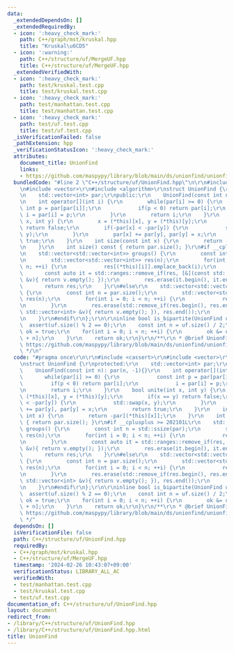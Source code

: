 ```yaml
---
data:
  _extendedDependsOn: []
  _extendedRequiredBy:
  - icon: ':heavy_check_mark:'
    path: C++/graph/mst/kruskal.hpp
    title: "Kruskal\u6CD5"
  - icon: ':warning:'
    path: C++/structure/uf/MergeUF.hpp
    title: C++/structure/uf/MergeUF.hpp
  _extendedVerifiedWith:
  - icon: ':heavy_check_mark:'
    path: test/kruskal.test.cpp
    title: test/kruskal.test.cpp
  - icon: ':heavy_check_mark:'
    path: test/manhattan.test.cpp
    title: test/manhattan.test.cpp
  - icon: ':heavy_check_mark:'
    path: test/uf.test.cpp
    title: test/uf.test.cpp
  _isVerificationFailed: false
  _pathExtension: hpp
  _verificationStatusIcon: ':heavy_check_mark:'
  attributes:
    document_title: UnionFind
    links:
    - https://github.com/maspypy/library/blob/main/ds/unionfind/unionfind.hpp
  bundledCode: "#line 2 \"C++/structure/uf/UnionFind.hpp\"\n\r\n#include <cassert>\r\
    \n#include <vector>\r\n#include <algorithm>\r\nstruct UnionFind {\r\nprotected:\r\
    \n    std::vector<int> par;\r\npublic:\r\n    UnionFind(const int n): par(n, -1){}\r\
    \n    int operator[](int i) {\r\n        while(par[i] >= 0) {\r\n            const\
    \ int p = par[par[i]];\r\n            if(p < 0) return par[i];\r\n           \
    \ i = par[i] = p;\r\n        }\r\n        return i;\r\n    }\r\n    bool unite(int\
    \ x, int y) {\r\n        x = (*this)[x], y = (*this)[y];\r\n        if(x == y)\
    \ return false;\r\n        if(-par[x] < -par[y]) {\r\n            std::swap(x,\
    \ y);\r\n        }\r\n        par[x] += par[y], par[y] = x;\r\n        return\
    \ true;\r\n    }\r\n    int size(const int x) {\r\n        return -par[(*this)[x]];\r\
    \n    }\r\n    int size() const { return par.size(); }\r\n#if __cplusplus >= 202101L\r\
    \n    std::vector<std::vector<int>> groups() {\r\n        const int n = std::ssize(par);\r\
    \n        std::vector<std::vector<int>> res(n);\r\n        for(int i = 0; i <\
    \ n; ++i) {\r\n            res[(*this)[i]].emplace_back(i);\r\n        }\r\n \
    \       const auto it = std::ranges::remove_if(res, [&](const std::vector<int>\
    \ &v){ return v.empty(); });\r\n        res.erase(it.begin(), it.end());\r\n \
    \       return res;\r\n    }\r\n#else\r\n    std::vector<std::vector<int>> groups()\
    \ {\r\n        const int n = par.size();\r\n        std::vector<std::vector<int>>\
    \ res(n);\r\n        for(int i = 0; i < n; ++i) {\r\n            res[(*this)[i]].emplace_back(i);\r\
    \n        }\r\n        res.erase(std::remove_if(res.begin(), res.end(), [&](const\
    \ std::vector<int> &v){ return v.empty(); }), res.end());\r\n        return res;\r\
    \n    }\r\n#endif\r\n};\r\n\r\ninline bool is_bipartite(UnionFind uf) {\r\n  \
    \  assert(uf.size() % 2 == 0);\r\n    const int n = uf.size() / 2;\r\n    bool\
    \ ok = true;\r\n    for(int i = 0; i < n; ++i) {\r\n        ok &= uf[i] != uf[i\
    \ + n];\r\n    }\r\n    return ok;\r\n}\r\n/**\r\n * @brief UnionFind\r\n * @see\
    \ https://github.com/maspypy/library/blob/main/ds/unionfind/unionfind.hpp\r\n\
    \ */\n"
  code: "#pragma once\r\n\r\n#include <cassert>\r\n#include <vector>\r\n#include <algorithm>\r\
    \nstruct UnionFind {\r\nprotected:\r\n    std::vector<int> par;\r\npublic:\r\n\
    \    UnionFind(const int n): par(n, -1){}\r\n    int operator[](int i) {\r\n \
    \       while(par[i] >= 0) {\r\n            const int p = par[par[i]];\r\n   \
    \         if(p < 0) return par[i];\r\n            i = par[i] = p;\r\n        }\r\
    \n        return i;\r\n    }\r\n    bool unite(int x, int y) {\r\n        x =\
    \ (*this)[x], y = (*this)[y];\r\n        if(x == y) return false;\r\n        if(-par[x]\
    \ < -par[y]) {\r\n            std::swap(x, y);\r\n        }\r\n        par[x]\
    \ += par[y], par[y] = x;\r\n        return true;\r\n    }\r\n    int size(const\
    \ int x) {\r\n        return -par[(*this)[x]];\r\n    }\r\n    int size() const\
    \ { return par.size(); }\r\n#if __cplusplus >= 202101L\r\n    std::vector<std::vector<int>>\
    \ groups() {\r\n        const int n = std::ssize(par);\r\n        std::vector<std::vector<int>>\
    \ res(n);\r\n        for(int i = 0; i < n; ++i) {\r\n            res[(*this)[i]].emplace_back(i);\r\
    \n        }\r\n        const auto it = std::ranges::remove_if(res, [&](const std::vector<int>\
    \ &v){ return v.empty(); });\r\n        res.erase(it.begin(), it.end());\r\n \
    \       return res;\r\n    }\r\n#else\r\n    std::vector<std::vector<int>> groups()\
    \ {\r\n        const int n = par.size();\r\n        std::vector<std::vector<int>>\
    \ res(n);\r\n        for(int i = 0; i < n; ++i) {\r\n            res[(*this)[i]].emplace_back(i);\r\
    \n        }\r\n        res.erase(std::remove_if(res.begin(), res.end(), [&](const\
    \ std::vector<int> &v){ return v.empty(); }), res.end());\r\n        return res;\r\
    \n    }\r\n#endif\r\n};\r\n\r\ninline bool is_bipartite(UnionFind uf) {\r\n  \
    \  assert(uf.size() % 2 == 0);\r\n    const int n = uf.size() / 2;\r\n    bool\
    \ ok = true;\r\n    for(int i = 0; i < n; ++i) {\r\n        ok &= uf[i] != uf[i\
    \ + n];\r\n    }\r\n    return ok;\r\n}\r\n/**\r\n * @brief UnionFind\r\n * @see\
    \ https://github.com/maspypy/library/blob/main/ds/unionfind/unionfind.hpp\r\n\
    \ */"
  dependsOn: []
  isVerificationFile: false
  path: C++/structure/uf/UnionFind.hpp
  requiredBy:
  - C++/graph/mst/kruskal.hpp
  - C++/structure/uf/MergeUF.hpp
  timestamp: '2024-02-26 10:43:07+09:00'
  verificationStatus: LIBRARY_ALL_AC
  verifiedWith:
  - test/manhattan.test.cpp
  - test/kruskal.test.cpp
  - test/uf.test.cpp
documentation_of: C++/structure/uf/UnionFind.hpp
layout: document
redirect_from:
- /library/C++/structure/uf/UnionFind.hpp
- /library/C++/structure/uf/UnionFind.hpp.html
title: UnionFind
---
```

